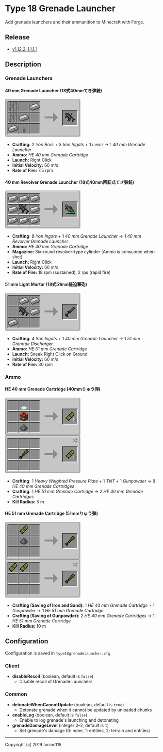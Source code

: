 # Type 18 Grenade Launcher

Add grenade launchers and their ammunition to Minecraft with Forge.

## Release

- [v1.12.2-1.1.1.1](https://github.com/Iunius118/Type18GrenadeLauncher/releases/tag/v1.12.2-1.1.1.1)

## Description

### Grenade Launchers

#### 40 mm Grenade Launcher (18式40mmてき弾銃)

<img src="docs/img/recipe_grenade_launcher.png" title="Recipe: 40 mm Grenade Launcher">

- **Crafting:** 2 *Iron Bars* + 3 *Iron Ingots* + 1 *Lever* → 1 *40 mm Grenade Launcher*
- **Ammo:** *HE 40 mm Grenade Cartridge*
- **Launch:** Right Click
- **Initial Velocity:** 60 m/s
- **Rate of Fire:** 7.5 rpm

#### 40 mm Revolver Grenade Launcher (18式40mm回転式てき弾銃)

<img src="docs/img/recipe_grenade_launcher_revolver.png" title="Recipe: 40 mm Revolver Grenade Launcher">

- **Crafting:** 8 *Iron Ingots* + 1 *40 mm Grenade Launcher* → 1 *40 mm Revolver Grenade Launcher*
- **Ammo:** *HE 40 mm Grenade Cartridge*
- **Magazine:** Six-round revolver-type cylinder (Ammo is consumed when shot)
- **Launch:** Right Click
- **Initial Velocity:** 60 m/s
- **Rate of Fire:** 18 rpm (sustained), 2 rps (rapid fire)

#### 51 mm Light Mortar (18式51mm軽迫撃砲)

<img src="docs/img/recipe_grenade_discharger.png" title="Recipe: 51 mm Grenade Discharger">

- **Crafting:** 4 *Iron Ingots* + 1 *40 mm Grenade Launcher* → 1 *51 mm Grenade Discharger*
- **Ammo:** *HE 51 mm Grenade Cartridge*
- **Launch:** Sneak Right Click on Ground
- **Initial Velocity:** 60 m/s
- **Rate of Fire:** 30 rpm

### Ammo

#### HE 40 mm Grenade Cartridge (40mmりゅう弾)

<img src="docs/img/recipe_grenade_40.png" title="Recipes: HE 40 mm Grenade Cartridge">

- **Crafting:** 1 *Heavy Weighted Pressure Plate* + 1 *TNT* + 1 *Gunpowder* → 8 *HE 40 mm Grenade Cartridges*
- **Crafting:** 1 *HE 51 mm Grenade Cartridge* → 2 *HE 40 mm Grenade Cartridges*
- **Kill Radius:** 5 m

#### HE 51 mm Grenade Cartridge (51mmりゅう弾)

<img src="docs/img/recipe_grenade_51.png" title="Recipes: HE 51 mm Grenade Cartridge">

- **Crafting (Saving of Iron and Sand):** 1 *HE 40 mm Grenade Cartridge* + 1 *Gunpowder* → 1 *HE 51 mm Grenade Cartridge*
- **Crafting (Saving of Gunpowder):** 2 *HE 40 mm Grenade Cartridges* → 1 *HE 51 mm Grenade Cartridge*
- **Kill Radius:** 10 m

## Configuration

Configuration is saved in `type18grenadelauncher.cfg`.

### Client

- **disableRecoil** (boolean, default is `false`)
  - Disable recoil of Grenade Launchers

### Common

- **detonateWhenCannotUpdate** (boolean, default is `true`)
  - Detonate grenade when it cannot be updated by unloaded chunks
- **enableLog** (boolean, default is `false`)
  - Enable to log grenade's launching and detonating
- **grenadeDamageLevel** (integer 0–2, default is `1`)
  - Set grenade's damage (0: none, 1: entities, 2: terrain and entities)

---
Copyright (c) 2019 Iunius118
